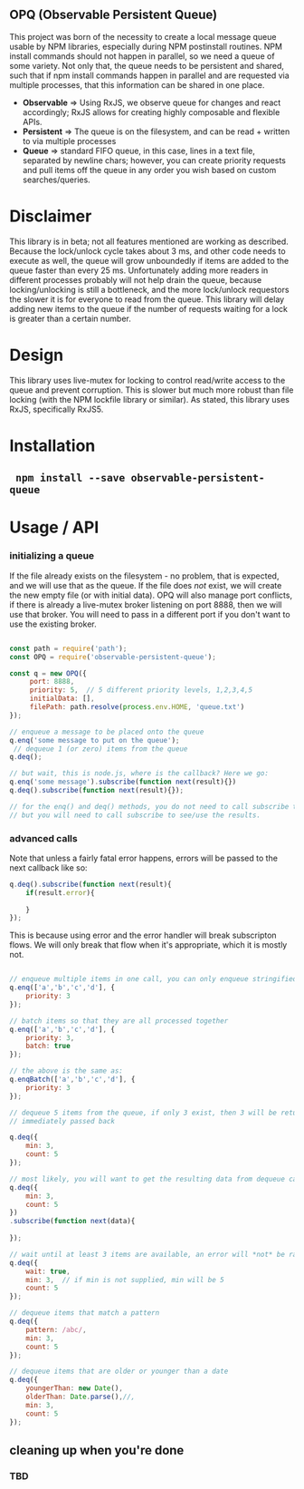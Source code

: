 

##     OPQ  (Observable Persistent Queue)

This project was born of the necessity to create a local message queue usable by NPM libraries, especially
during NPM postinstall routines. NPM install commands should not happen in parallel, so we need a queue of some variety.
Not only that, the queue needs to be persistent and shared, such that if npm install commands happen in parallel and are 
requested via multiple processes, that this information can be shared in one place.

* <b>Observable</b> => Using RxJS, we observe queue for changes and react accordingly; RxJS allows for creating highly composable and flexible APIs.
* <b>Persistent</b> => The queue is on the filesystem, and can be read + written to via multiple processes
* <b>Queue</b> => standard FIFO queue, in this case, lines in a text file, separated by newline chars; however, you can 
create priority requests and pull items off the queue in any order you wish based on custom searches/queries.

# Disclaimer

This library is in beta; not all features mentioned are working as described.
Because the lock/unlock cycle takes about 3 ms, and other code needs to execute as well, the queue will
grow unboundedly if items are added to the queue faster than every 25 ms. Unfortunately adding more readers 
in different processes probably will not help drain the queue, because locking/unlocking is still a bottleneck,
and the more lock/unlock requestors the slower it is for everyone to read from the queue. This library
 will delay adding new items to the queue if the number of requests waiting for a lock is greater than a certain 
 number.

# Design

This library uses live-mutex for locking to control read/write access to the queue and prevent corruption.
This is slower but much more robust than file locking (with the NPM lockfile library or similar). As stated, this 
library uses RxJS, specifically RxJS5.


# Installation

##  ``` npm install --save observable-persistent-queue```

# Usage / API

### initializing a queue

If the file already exists on the filesystem - no problem, that is expected, and we will use that as the queue.
If the file does *not* exist, we will create the new empty file (or with initial data). OPQ will also manage port conflicts, if there is already
a live-mutex broker listening on port 8888, then we will use that broker. You will need to pass in a different port
if you don't want to use the existing broker.

```js

const path = require('path');
const OPQ = require('observable-persistent-queue');

const q = new OPQ({
     port: 8888,
     priority: 5,  // 5 different priority levels, 1,2,3,4,5
     initialData: [],
     filePath: path.resolve(process.env.HOME, 'queue.txt')
});

// enqueue a message to be placed onto the queue
q.enq('some message to put on the queue');
 // dequeue 1 (or zero) items from the queue
q.deq();

// but wait, this is node.js, where is the callback? Here we go:
q.enq('some message').subscribe(function next(result){})
q.deq().subscribe(function next(result){}); 

// for the enq() and deq() methods, you do not need to call subscribe to initiate the action
// but you will need to call subscribe to see/use the results.

```

### advanced calls

Note that unless a fairly fatal error happens, errors will be passed to the next callback like so:

```js
q.deq().subscribe(function next(result){
    if(result.error){
        
    }
}); 

```
This is because using error and the error handler will break subscripton flows. We will only
break that flow when it's appropriate, which it is mostly not.


```js

// enqueue multiple items in one call, you can only enqueue stringified data, otherwise an error will be thrown
q.enq(['a','b','c','d'], {
    priority: 3
});

// batch items so that they are all processed together
q.enq(['a','b','c','d'], {
    priority: 3,
    batch: true
});

// the above is the same as:
q.enqBatch(['a','b','c','d'], {
    priority: 3
});

// dequeue 5 items from the queue, if only 3 exist, then 3 will be returned, if only 2 exist, then an error will be 
// immediately passed back

q.deq({
    min: 3,
    count: 5
});

// most likely, you will want to get the resulting data from dequeue calls; use subscribe
q.deq({
    min: 3,
    count: 5
})
.subscribe(function next(data){
    
});

// wait until at least 3 items are available, an error will *not* be raised if 3 items are not available immediately
q.deq({
    wait: true,
    min: 3,  // if min is not supplied, min will be 5
    count: 5
});

// dequeue items that match a pattern
q.deq({
    pattern: /abc/,
    min: 3,
    count: 5
});

// dequeue items that are older or younger than a date
q.deq({
    youngerThan: new Date(),
    olderThan: Date.parse(),//,
    min: 3,
    count: 5
});


```



## cleaning up when you're done

### TBD



